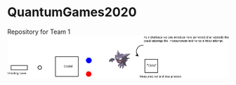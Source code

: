 # QuantumGames2020
Repository for Team 1 
![concept_image](https://github.com/kootee/QuantumGames2020/blob/master/GhostPokemon.png)
